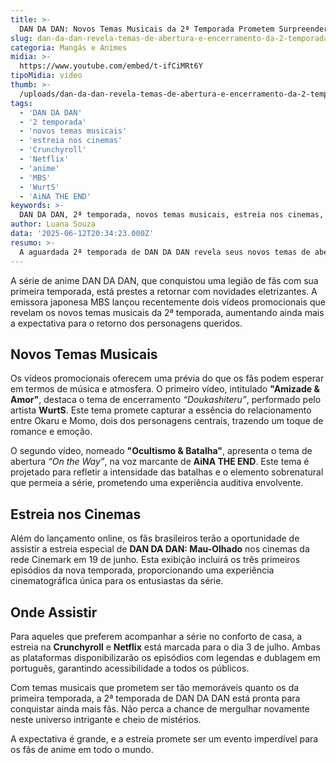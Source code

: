 ```yaml
---
title: >-
  DAN DA DAN: Novos Temas Musicais da 2ª Temporada Prometem Surpreender os Fãs
slug: dan-da-dan-revela-temas-de-abertura-e-encerramento-da-2-temporada-em-novos-comerciais
categoria: Mangás e Animes
midia: >-
  https://www.youtube.com/embed/t-ifCiMRt6Y
tipoMidia: video
thumb: >-
  /uploads/dan-da-dan-revela-temas-de-abertura-e-encerramento-da-2-temporada-em-novos-comerciais-preview.jpg
tags:
  - 'DAN DA DAN'
  - '2 temporada'
  - 'novos temas musicais'
  - 'estreia nos cinemas'
  - 'Crunchyroll'
  - 'Netflix'
  - 'anime'
  - 'MBS'
  - 'WurtS'
  - 'AiNA THE END'
keywords: >-
  DAN DA DAN, 2ª temporada, novos temas musicais, estreia nos cinemas, Crunchyroll, Netflix, anime, MBS, WurtS, AiNA THE END
author: Luana Souza
data: '2025-06-12T20:34:23.000Z'
resumo: >-
  A aguardada 2ª temporada de DAN DA DAN revela seus novos temas de abertura e encerramento por meio de vídeos promocionais. A estreia nos cinemas brasileiros acontece em 19 de junho, prometendo emocionar os fãs com trilhas sonoras cativantes.
---
```


A série de anime DAN DA DAN, que conquistou uma legião de fãs com sua primeira temporada, está prestes a retornar com novidades eletrizantes. A emissora japonesa MBS lançou recentemente dois vídeos promocionais que revelam os novos temas musicais da 2ª temporada, aumentando ainda mais a expectativa para o retorno dos personagens queridos. 

## Novos Temas Musicais 
Os vídeos promocionais oferecem uma prévia do que os fãs podem esperar em termos de música e atmosfera. O primeiro vídeo, intitulado **"Amizade & Amor"**, destaca o tema de encerramento _“Doukashiteru”_, performado pelo artista **WurtS**. Este tema promete capturar a essência do relacionamento entre Okaru e Momo, dois dos personagens centrais, trazendo um toque de romance e emoção.

O segundo vídeo, nomeado **"Ocultismo & Batalha"**, apresenta o tema de abertura _“On the Way”_, na voz marcante de **AiNA THE END**. Este tema é projetado para refletir a intensidade das batalhas e o elemento sobrenatural que permeia a série, prometendo uma experiência auditiva envolvente.

## Estreia nos Cinemas 
Além do lançamento online, os fãs brasileiros terão a oportunidade de assistir a estreia especial de **DAN DA DAN: Mau-Olhado** nos cinemas da rede Cinemark em 19 de junho. Esta exibição incluirá os três primeiros episódios da nova temporada, proporcionando uma experiência cinematográfica única para os entusiastas da série.

## Onde Assistir 
Para aqueles que preferem acompanhar a série no conforto de casa, a estreia na **Crunchyroll** e **Netflix** está marcada para o dia 3 de julho. Ambas as plataformas disponibilizarão os episódios com legendas e dublagem em português, garantindo acessibilidade a todos os públicos.

Com temas musicais que prometem ser tão memoráveis quanto os da primeira temporada, a 2ª temporada de DAN DA DAN está pronta para conquistar ainda mais fãs. Não perca a chance de mergulhar novamente neste universo intrigante e cheio de mistérios. 

A expectativa é grande, e a estreia promete ser um evento imperdível para os fãs de anime em todo o mundo.
